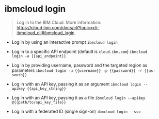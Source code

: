 # ibmcloud login
> Log in to the IBM Cloud.
> More information: <https://cloud.ibm.com/docs/cli?topic=cli-ibmcloud_cli#ibmcloud_login>.

- Log in by using an interactive prompt
`ibmcloud login`

- Log in to a specific API endpoint (default is `cloud.ibm.com`)
`ibmcloud login -a {{api_endpoint}}`

- Log in by providing username, password and the targeted region as parameters
`ibmcloud login -u {{username}} -p {{password}} -r {{us-south}}`

- Log in with an API key, passing it as an argument
`ibmcloud login --apikey {{api_key_string}}`

- Log in with an API key, passing it as a file
`ibmcloud login --apikey @{{path/to/api_key_file}}`

- Log in with a federated ID (single sign-on)
`ibmcloud login --sso`
